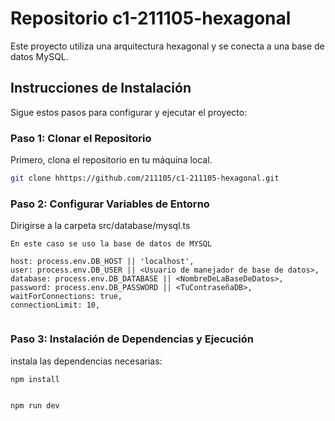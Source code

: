 # Repositorio c1-211105-hexagonal

Este proyecto utiliza una arquitectura hexagonal y se conecta a una base de datos MySQL.

## Instrucciones de Instalación

Sigue estos pasos para configurar y ejecutar el proyecto:

### **Paso 1:** Clonar el Repositorio

Primero, clona el repositorio en tu máquina local.

```bash
git clone hhttps://github.com/211105/c1-211105-hexagonal.git
``````

### **Paso 2:** Configurar Variables de Entorno
Dirigirse a la carpeta src/database/mysql.ts
```
En este caso se uso la base de datos de MYSQL

host: process.env.DB_HOST || 'localhost',
user: process.env.DB_USER || <Usuario de manejador de base de datos>,
database: process.env.DB_DATABASE || <NombreDeLaBaseDeDatos>,
password: process.env.DB_PASSWORD || <TuContraseñaDB>,
waitForConnections: true,
connectionLimit: 10,


```

### **Paso 3:** Instalación de Dependencias y Ejecución

instala las dependencias necesarias:

```bash
npm install


npm run dev

